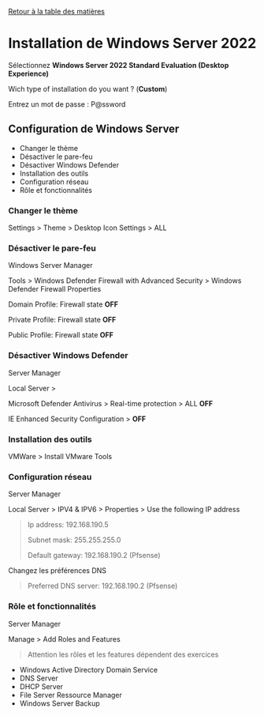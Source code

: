 [Retour à la table des matières](../README.md)

# Installation de Windows Server 2022

Sélectionnez **Windows Server 2022 Standard Evaluation (Desktop Experience)**

Wich type of installation do you want ? (**Custom**)

Entrez un mot de passe : P@ssword

## Configuration de Windows Server

- Changer le thème
- Désactiver le pare-feu
- Désactiver Windows Defender
- Installation des outils
- Configuration réseau
- Rôle et fonctionnalités

### Changer le thème

Settings > Theme > Desktop Icon Settings > ALL

### Désactiver le pare-feu

Windows Server Manager

Tools > Windows Defender Firewall with Advanced Security > Windows Defender Firewall Properties

Domain Profile: Firewall state **OFF**

Private Profile: Firewall state **OFF**

Public Profile: Firewall state **OFF**

### Désactiver Windows Defender

Server Manager

Local Server > 

Microsoft Defender Antivirus > Real-time protection > ALL **OFF**

IE Enhanced Security Configuration > **OFF**

### Installation des outils

VMWare > Install VMware Tools

### Configuration réseau

Server Manager

Local Server > IPV4 & IPV6 > Properties > Use the following IP address

> Ip address: 192.168.190.5
>
> Subnet mask: 255.255.255.0
> 
> Default gateway: 192.168.190.2 (Pfsense)

Changez les préférences DNS

> Preferred DNS server: 192.168.190.2 (Pfsense)

### Rôle et fonctionnalités

Server Manager

Manage > Add Roles and Features

> Attention les rôles et les features dépendent des exercices

- Windows Active Directory Domain Service
- DNS Server
- DHCP Server
- File Server Ressource Manager
- Windows Server Backup
